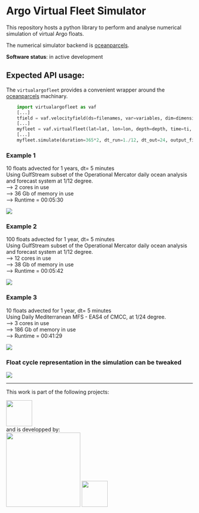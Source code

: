 # Argo Virtual Fleet Simulator

This repository hosts a python library to perform and analyse numerical simulation of virtual Argo floats.

The numerical simulator backend is [oceanparcels](http://oceanparcels.org/).

**Software status**: in active development

## Expected API usage:

The ``virtualargofleet`` provides a convenient wrapper around the [oceanparcels](http://oceanparcels.org/) machinary.

```python
    import virtualargofleet as vaf
    [...] 
    tfield = vaf.velocityfield(ds=filenames, var=variables, dim=dimensions, isglobal=0)
    [...]
    myfleet = vaf.virtualfleet(lat=lat, lon=lon, depth=depth, time=ti, vfield=tfield)
    [...]
    myfleet.simulate(duration=365*2, dt_run=1./12, dt_out=24, output_file='test.nc')
```

### Example 1
10 floats advected for 1 years, dt= 5 minutes  
Using GulfStream subset of the Operational Mercator daily ocean analysis and forecast system at 1/12 degree.  
--> 2 cores in use  
--> 36 Gb of memory in use   
--> Runtime = 00:05:30 
  
![](https://user-images.githubusercontent.com/17851004/76072356-21812180-5f98-11ea-94e4-c7f8cb574fd3.png)  

### Example 2
100 floats advected for 1 year, dt= 5 minutes  
Using GulfStream subset of the Operational Mercator daily ocean analysis and forecast system at 1/12 degree.  
--> 12 cores in use  
--> 38 Gb of memory in use     
--> Runtime = 00:05:42   
  
![](https://user-images.githubusercontent.com/17851004/76072419-38277880-5f98-11ea-85c7-d7c87a121b27.png)

### Example 3
10 floats advected for 1 year, dt= 5 minutes  
Using Daily Mediterranean MFS - EAS4 of CMCC, at 1/24 degree.  
-->  3 cores in use  
-->  186 Gb of memory in use     
--> Runtime = 00:41:29
  
![](https://user-images.githubusercontent.com/17851004/76072471-52f9ed00-5f98-11ea-9ed3-01322b41e46f.png)

### Float cycle representation in the simulation can be tweaked
![](https://user-images.githubusercontent.com/17851004/76072496-5f7e4580-5f98-11ea-9a92-9701657a1d6b.png)

***
This work is part of the following projects:
<div>
<img src="https://avatars1.githubusercontent.com/u/58258213?s=460&v=4" width="70"/>
</div>
and is developped by:
<div>
<img src="http://www.argo-france.fr/wp-content/uploads/2019/10/Argo-logo_banner-color.png" width="200"/>
<img src="https://www.umr-lops.fr/var/storage/images/_aliases/logo_main/medias-ifremer/medias-lops/logos/logo-lops-2/1459683-4-fre-FR/Logo-LOPS-2.png" width="70"/>
</div>





